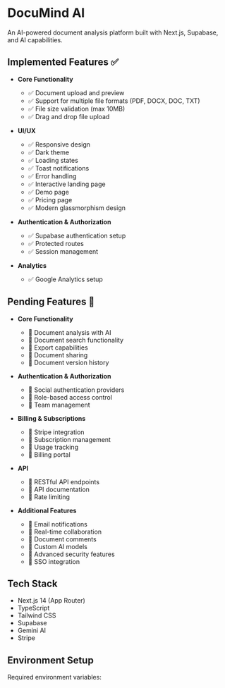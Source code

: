 # DocuMind AI

An AI-powered document analysis platform built with Next.js, Supabase, and AI capabilities.

## Implemented Features ✅

- **Core Functionality**
  - ✅ Document upload and preview 
  - ✅ Support for multiple file formats (PDF, DOCX, DOC, TXT)
  - ✅ File size validation (max 10MB)
  - ✅ Drag and drop file upload

- **UI/UX**
  - ✅ Responsive design
  - ✅ Dark theme
  - ✅ Loading states
  - ✅ Toast notifications
  - ✅ Error handling
  - ✅ Interactive landing page
  - ✅ Demo page
  - ✅ Pricing page
  - ✅ Modern glassmorphism design

- **Authentication & Authorization**
  - ✅ Supabase authentication setup
  - ✅ Protected routes
  - ✅ Session management

- **Analytics**
  - ✅ Google Analytics setup

## Pending Features 🚧

- **Core Functionality**
  - 🚧 Document analysis with AI
  - 🚧 Document search functionality
  - 🚧 Export capabilities
  - 🚧 Document sharing
  - 🚧 Document version history

- **Authentication & Authorization**
  - 🚧 Social authentication providers
  - 🚧 Role-based access control
  - 🚧 Team management

- **Billing & Subscriptions**
  - 🚧 Stripe integration
  - 🚧 Subscription management
  - 🚧 Usage tracking
  - 🚧 Billing portal

- **API**
  - 🚧 RESTful API endpoints
  - 🚧 API documentation
  - 🚧 Rate limiting

- **Additional Features**
  - 🚧 Email notifications
  - 🚧 Real-time collaboration
  - 🚧 Document comments
  - 🚧 Custom AI models
  - 🚧 Advanced security features
  - 🚧 SSO integration

## Tech Stack

- Next.js 14 (App Router)
- TypeScript
- Tailwind CSS
- Supabase
- Gemini AI
- Stripe

## Environment Setup

Required environment variables:
```
